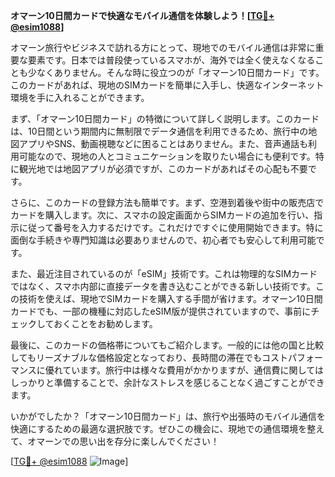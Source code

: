 **オマーン10日間カードで快適なモバイル通信を体験しよう！[[TG💪+ @esim1088](https://t.me/s/esim1088)]**

オマーン旅行やビジネスで訪れる方にとって、現地でのモバイル通信は非常に重要な要素です。日本では普段使っているスマホが、海外では全く使えなくなることも少なくありません。そんな時に役立つのが「オマーン10日間カード」です。このカードがあれば、現地のSIMカードを簡単に入手し、快適なインターネット環境を手に入れることができます。

まず、「オマーン10日間カード」の特徴について詳しく説明します。このカードは、10日間という期間内に無制限でデータ通信を利用できるため、旅行中の地図アプリやSNS、動画視聴などに困ることはありません。また、音声通話も利用可能なので、現地の人とコミュニケーションを取りたい場合にも便利です。特に観光地では地図アプリが必須ですが、このカードがあればその心配も不要です。

さらに、このカードの登録方法も簡単です。まず、空港到着後や街中の販売店でカードを購入します。次に、スマホの設定画面からSIMカードの追加を行い、指示に従って番号を入力するだけです。これだけですぐに使用開始できます。特に面倒な手続きや専門知識は必要ありませんので、初心者でも安心して利用可能です。

また、最近注目されているのが「eSIM」技術です。これは物理的なSIMカードではなく、スマホ内部に直接データを書き込むことができる新しい技術です。この技術を使えば、現地でSIMカードを購入する手間が省けます。オマーン10日間カードでも、一部の機種に対応したeSIM版が提供されていますので、事前にチェックしておくことをお勧めします。

最後に、このカードの価格帯についてもご紹介します。一般的には他の国と比較してもリーズナブルな価格設定となっており、長時間の滞在でもコストパフォーマンスに優れています。旅行中は様々な費用がかかりますが、通信費に関してはしっかりと準備することで、余計なストレスを感じることなく過ごすことができます。

いかがでしたか？「オマーン10日間カード」は、旅行や出張時のモバイル通信を快適にするための最適な選択肢です。ぜひこの機会に、現地での通信環境を整えて、オマーンでの思い出を存分に楽しんでください！

[[TG💪+ @esim1088](https://t.me/s/esim1088) ![Image](https://i.postimg.cc/Y0z9fWf4/image.png)]